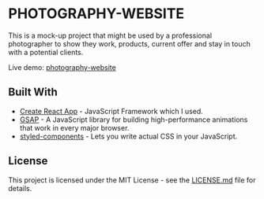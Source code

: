 # PHOTOGRAPHY-WEBSITE
This is a mock-up project that might be used by a professional photographer to show they work, products, current offer and stay in touch with a potential clients.

Live demo: [photography-website](https://nataliadziedzic.github.io/photography-website/#/)


## Built With
- [Create React App](https://github.com/facebook/create-react-app) - JavaScript Framework which I used.
- [GSAP](https://react-redux.js.org/) - A JavaScript library for building high-performance animations that work in every major browser.
- [styled-components](https://styled-components.com/) - Lets you write actual CSS in your JavaScript.

## License

This project is licensed under the MIT License - see the [LICENSE.md](LICENSE.md) file for details.
